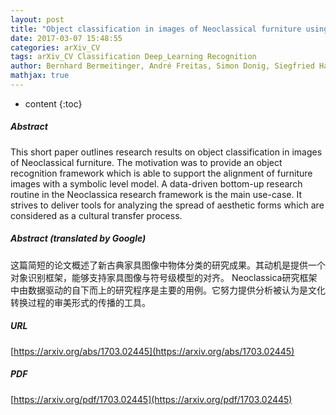 ```yaml
---
layout: post
title: "Object classification in images of Neoclassical furniture using Deep Learning"
date: 2017-03-07 15:48:55
categories: arXiv_CV
tags: arXiv_CV Classification Deep_Learning Recognition
author: Bernhard Bermeitinger, André Freitas, Simon Donig, Siegfried Handschuh
mathjax: true
---
```


* content
{:toc}

##### Abstract
This short paper outlines research results on object classification in images of Neoclassical furniture. The motivation was to provide an object recognition framework which is able to support the alignment of furniture images with a symbolic level model. A data-driven bottom-up research routine in the Neoclassica research framework is the main use-case. It strives to deliver tools for analyzing the spread of aesthetic forms which are considered as a cultural transfer process.

##### Abstract (translated by Google)
这篇简短的论文概述了新古典家具图像中物体分类的研究成果。其动机是提供一个对象识别框架，能够支持家具图像与符号级模型的对齐。 Neoclassica研究框架中由数据驱动的自下而上的研究程序是主要的用例。它努力提供分析被认为是文化转换过程的审美形式的传播的工具。

##### URL
[https://arxiv.org/abs/1703.02445](https://arxiv.org/abs/1703.02445)

##### PDF
[https://arxiv.org/pdf/1703.02445](https://arxiv.org/pdf/1703.02445)

